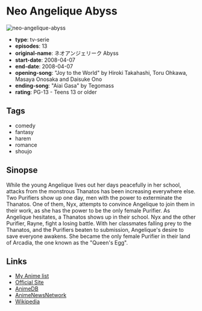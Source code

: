 # Neo Angelique Abyss

![neo-angelique-abyss](https://cdn.myanimelist.net/images/anime/3/20960.jpg)

-   **type**: tv-serie
-   **episodes**: 13
-   **original-name**: ネオアンジェリーク Abyss
-   **start-date**: 2008-04-07
-   **end-date**: 2008-04-07
-   **opening-song**: "Joy to the World" by Hiroki Takahashi, Toru Ohkawa, Masaya Onosaka and Daisuke Ono
-   **ending-song**: "Aiai Gasa" by Tegomass
-   **rating**: PG-13 - Teens 13 or older

## Tags

-   comedy
-   fantasy
-   harem
-   romance
-   shoujo

## Sinopse

While the young Angelique lives out her days peacefully in her school, attacks from the monstrous Thanatos has been increasing everywhere else. Two Purifiers show up one day, men with the power to exterminate the Thanatos. One of them, Nyx, attempts to convince Angelique to join them in their work, as she has the power to be the only female Purifier. As Angelique hesitates, a Thanatos shows up in their school. Nyx and the other Purifier, Rayne, fight a losing battle. With her classmates falling prey to the Thanatos, and the Purifiers beaten to submission, Angelique's desire to save everyone awakens. She became the only female Purifier in their land of Arcadia, the one known as the "Queen's Egg".

## Links

-   [My Anime list](https://myanimelist.net/anime/3615/Neo_Angelique_Abyss)
-   [Official Site](http://www.gamecity.ne.jp/neoromance/tv/neo/index.htm)
-   [AnimeDB](http://anidb.info/perl-bin/animedb.pl?show=anime&aid=5623)
-   [AnimeNewsNetwork](http://www.animenewsnetwork.com/encyclopedia/anime.php?id=9068)
-   [Wikipedia](http://en.wikipedia.org/wiki/Neo_Angelique_%7EAbyss%7E)
